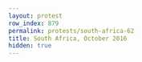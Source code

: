 ```yaml
---
layout: protest
row_index: 879
permalink: protests/south-africa-62
title: South Africa, October 2016
hidden: true
---
```

